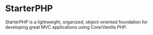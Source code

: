 # StarterPHP

StarterPHP is a lightweight, organized, object-oriented foundation for developing great MVC applications using Core/Vanilla PHP.
